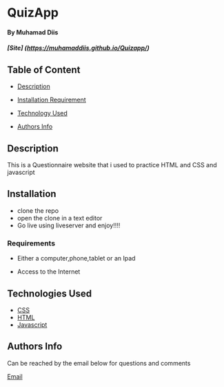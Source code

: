# QuizApp

#### By Muhamad Diis
##### [Site] (https://muhamaddiis.github.io/Quizapp/)


## Table of Content

+ [Description](#description)
+ [Installation Requirement](#Requirements)
+ [Technology Used](#technology-used)

+ [Authors Info](#Authors-Info)

## Description

This is a Questionnaire website that i used to practice HTML and CSS and javascript

## Installation

* clone the repo
* open the clone in a text editor
* Go live using liveserver and enjoy!!!!

### Requirements

* Either a computer,phone,tablet or an Ipad

* Access to the Internet

## Technologies Used

* [CSS](https://developer.mozilla.org/en-US/docs/Web/CSS)
* [HTML](https://developer.mozilla.org/en-US/docs/Glossary/HTML)
* [Javascript](https://www.javascript.com/)

## Authors Info
Can be reached by the email below for questions and comments 

[Email](khalitiman17@gmail.com)

